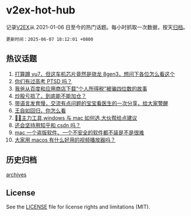 # v2ex-hot-hub

 记录[V2EX](https://www.v2ex.com/)从 2021-01-06 日至今的热门话题。每小时抓取一次数据，按天[归档](archives)。

`更新时间：2025-06-07 18:12:01 +0800`

## 热议话题

1. [打算蹲 yu7，但这车机芯片竟然是骁龙 8gen3，想问下各位怎么看这个](https://www.v2ex.com/t/1136990)
1. [你们有过高考 PTSD 吗？](https://www.v2ex.com/t/1136984)
1. [我爸从百度和应用商店下载“个人所得税”被骗四位数的故事](https://www.v2ex.com/t/1136968)
1. [炒股亏损了，到底能不能加仓？](https://www.v2ex.com/t/1136982)
1. [带语言发育慢，交流有点问题的宝宝看医生的一次分享，给大家警醒](https://www.v2ex.com/t/1136995)
1. [王自如回归，你怎么看](https://www.v2ex.com/t/1136959)
1. [🚴‍🚴‍‍主力工具,windows 与 mac 如何选,大伙帮给点建议](https://www.v2ex.com/t/1136975)
1. [还会坚持用知乎和 csdn 吗？](https://www.v2ex.com/t/1136976)
1. [mac 一个盗版软件、一个不安全的软件都不装是不是很难](https://www.v2ex.com/t/1136979)
1. [大家用 macos 有什么好用的视频播放器吗？](https://www.v2ex.com/t/1136965)

## 历史归档

[archives](archives)

## License

See the [LICENSE](LICENSE) file for license rights and limitations (MIT).
